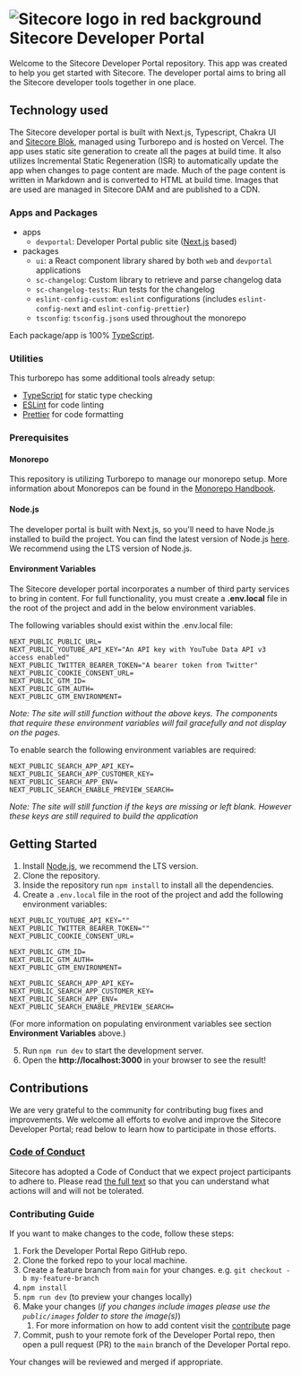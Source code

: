 # ![Sitecore logo in red background](https://github.com/Sitecore/developer-portal/raw/main/apps/devportal/public/favicon-32x32.png) Sitecore Developer Portal

Welcome to the Sitecore Developer Portal repository. This app was created to help you get started with Sitecore. The developer portal aims to bring all the Sitecore developer tools together in one place.

## Technology used

The Sitecore developer portal is built with Next.js, Typescript, Chakra UI and [Sitecore Blok](https://blok.sitecore.com), managed using Turborepo and is hosted on Vercel. The app uses static site generation to create all the pages at build time. It also utilizes Incremental Static Regeneration (ISR) to automatically update the app when changes to page content are made. Much of the page content is written in Markdown and is converted to HTML at build time. Images that are used are managed in Sitecore DAM and are published to a CDN.

### Apps and Packages

- apps
  - `devportal`: Developer Portal public site ([Next.js](https://nextjs.org/) based)
- packages
  - `ui`: a React component library shared by both `web` and `devportal` applications
  - `sc-changelog`: Custom library to retrieve and parse changelog data
  - `sc-changelog-tests`: Run tests for the changelog
  - `eslint-config-custom`: `eslint` configurations (includes `eslint-config-next` and `eslint-config-prettier`)
  - `tsconfig`: `tsconfig.json`s used throughout the monorepo

Each package/app is 100% [TypeScript](https://www.typescriptlang.org/).

### Utilities

This turborepo has some additional tools already setup:

- [TypeScript](https://www.typescriptlang.org/) for static type checking
- [ESLint](https://eslint.org/) for code linting
- [Prettier](https://prettier.io) for code formatting

### Prerequisites

#### Monorepo

This repository is utilizing Turborepo to manage our monorepo setup. More information about Monorepos can be found in the [Monorepo Handbook](https://turbo.build/repo/docs/handbook).

#### Node.js

The developer portal is built with Next.js, so you'll need to have Node.js installed to build the project. You can find the latest version of Node.js [here](https://nodejs.org/en/). We recommend using the LTS version of Node.js.

#### Environment Variables

The Sitecore developer portal incorporates a number of third party services to bring in content. For full functionality, you must create a **.env.local** file in the root of the project and add in the below environment variables.

The following variables should exist within the .env.local file:

```
NEXT_PUBLIC_PUBLIC_URL=
NEXT_PUBLIC_YOUTUBE_API_KEY="An API key with YouTube Data API v3 access enabled"
NEXT_PUBLIC_TWITTER_BEARER_TOKEN="A bearer token from Twitter"
NEXT_PUBLIC_COOKIE_CONSENT_URL=
NEXT_PUBLIC_GTM_ID=
NEXT_PUBLIC_GTM_AUTH=
NEXT_PUBLIC_GTM_ENVIRONMENT=
```

_Note: The site will still function without the above keys. The components that require these environment variables will fail gracefully and not display on the pages._

To enable search the following environment variables are required:

```
NEXT_PUBLIC_SEARCH_APP_API_KEY=
NEXT_PUBLIC_SEARCH_APP_CUSTOMER_KEY=
NEXT_PUBLIC_SEARCH_APP_ENV=
NEXT_PUBLIC_SEARCH_ENABLE_PREVIEW_SEARCH=
```

_Note: The site will still function if the keys are missing or left blank. However these keys are still required to build the application_

## Getting Started

1. Install [Node.js](htts://nodejs.org/en/), we recommend the LTS version.
2. Clone the repository.
3. Inside the repository run `npm install` to install all the dependencies.
4. Create a `.env.local` file in the root of the project and add the following environment variables:

```
NEXT_PUBLIC_YOUTUBE_API_KEY=""
NEXT_PUBLIC_TWITTER_BEARER_TOKEN=""
NEXT_PUBLIC_COOKIE_CONSENT_URL=

NEXT_PUBLIC_GTM_ID=
NEXT_PUBLIC_GTM_AUTH=
NEXT_PUBLIC_GTM_ENVIRONMENT=

NEXT_PUBLIC_SEARCH_APP_API_KEY=
NEXT_PUBLIC_SEARCH_APP_CUSTOMER_KEY=
NEXT_PUBLIC_SEARCH_APP_ENV=
NEXT_PUBLIC_SEARCH_ENABLE_PREVIEW_SEARCH=
```

(For more information on populating environment variables see section **Environment Variables** above.)

5.  Run `npm run dev` to start the development server.
6.  Open the **http://localhost:3000** in your browser to see the result!

## Contributions

We are very grateful to the community for contributing bug fixes and improvements. We welcome all efforts to evolve and improve the Sitecore Developer Portal; read below to learn how to participate in those efforts.

### [Code of Conduct](https://github.com/Sitecore/developer-portal/CODE_OF_CONDUCT.md)

Sitecore has adopted a Code of Conduct that we expect project participants to adhere to. Please read [the full text](https://github.com/Sitecore/developer-portal/CODE_OF_CONDUCT.md) so that you can understand what actions will and will not be tolerated.

### Contributing Guide

If you want to make changes to the code, follow these steps:

1. Fork the Developer Portal Repo GitHub repo.
2. Clone the forked repo to your local machine.
3. Create a feature branch from `main` for your changes. e.g. `git checkout -b my-feature-branch`
4. `npm install`
5. `npm run dev` (to preview your changes locally)
6. Make your changes (_if you changes include images please use the `public/images` folder to store the image(s)_)
   1. For more information on how to add content visit the [contribute](https://developers.sitecore.com/contribute) page
7. Commit, push to your remote fork of the Developer Portal repo, then open a pull request (PR) to the `main` branch of the Developer Portal repo.

Your changes will be reviewed and merged if appropriate.
